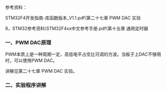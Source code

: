 参考资料：

STM32F4开发指南-库函数版本_V1.1.pdf\第二十七章 PWM DAC 实验

8，STM32参考资料\STM32F4xx中文参考手册.pdf\第十五章 通用定时器

### 一、PWM DAC原理

PWM本质上是一种周期一定，高低电平占空比可调的方波。当板子上DAC不够用时，可以使用PWM DAC。

讲解见第二十七章 PWM DAC 实验。

### 二、实验程序讲解

